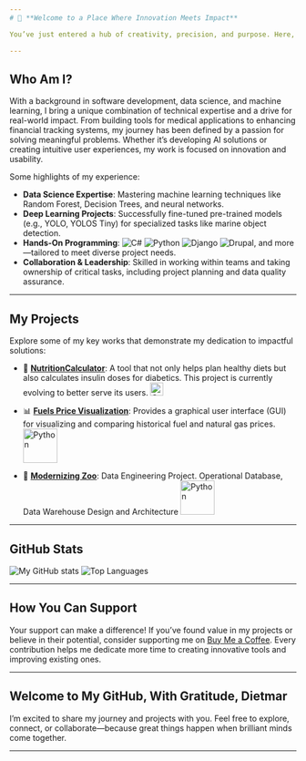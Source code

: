 ```yaml
---
# 🌟 **Welcome to a Place Where Innovation Meets Impact**

You’ve just entered a hub of creativity, precision, and purpose. Here, technology isn’t just code—it’s a tool for making lives better, simpler, and more efficient. If you’re searching for cutting-edge projects, data-driven insights, and a developer who’s equally passionate about growth and excellence, you’ve found the right place.

---
```


## **Who Am I?**

With a background in software development, data science, and machine learning, I bring a unique combination of technical expertise and a drive for real-world impact. From building tools for medical applications to enhancing financial tracking systems, my journey has been defined by a passion for solving meaningful problems. Whether it’s developing AI solutions or creating intuitive user experiences, my work is focused on innovation and usability.

Some highlights of my experience:
- **Data Science Expertise**: Mastering machine learning techniques like Random Forest, Decision Trees, and neural networks.
- **Deep Learning Projects**: Successfully fine-tuned pre-trained models (e.g., YOLO, YOLOS Tiny) for specialized tasks like marine object detection.
- **Hands-On Programming**: ![C#](https://img.shields.io/badge/c%23-%23239120.svg?style=for-the-badge&logo=csharp&logoColor=white) ![Python](https://img.shields.io/badge/python-3670A0?style=for-the-badge&logo=python&logoColor=ffdd54) ![Django](https://img.shields.io/badge/django-%23092E20.svg?style=for-the-badge&logo=django&logoColor=white) ![Drupal](https://img.shields.io/badge/drupal-%230678BE.svg?style=for-the-badge&logo=drupal&logoColor=white), and more—tailored to meet diverse project needs.
- **Collaboration & Leadership**: Skilled in working within teams and taking ownership of critical tasks, including project planning and data quality assurance.

---

## **My Projects**

Explore some of my key works that demonstrate my dedication to impactful solutions:
- 🥗 **[NutritionCalculator](https://github.com/whellcome/NutritionCalculator)**: A tool that not only helps plan healthy diets but also calculates insulin doses for diabetics. This project is currently evolving to better serve its users. <img src="https://img.shields.io/badge/c%23-%23239120.svg?style=for-the-badge&logo=csharp&logoColor=white" alt="C#" width="23">

- 📊 **[Fuels Price Visualization](https://github.com/whellcome/all_fuels_viz)**: Provides a graphical user interface (GUI) for visualizing and comparing historical fuel and natural gas prices. <img src="https://img.shields.io/badge/python-3670A0?style=for-the-badge&logo=python&logoColor=ffdd54" alt="Python" width="60">

- 🌷 **[Modernizing Zoo](https://github.com/whellcome/CityZoo)**: Data Engineering Project. Operational Database, Data Warehouse Design and Architecture <img src="https://img.shields.io/badge/python-3670A0?style=for-the-badge&logo=python&logoColor=ffdd54" alt="Python" width="60">
<!-- This is hidden: - 🚤 **[Marine Object Detection](https://github.com/username/MarineDetection)**: A deep learning project that leverages YOLO models to support rescue operations at sea. -->

---

## **GitHub Stats**

![My GitHub stats](http://github-profile-summary-cards.vercel.app/api/cards/stats?username=whellcome&theme=tokyonight) ![Top Languages](https://github-readme-stats.vercel.app/api/top-langs/?username=whellcome&theme=tokyonight&custom_title=Languages%20I%20use) 

---

## **How You Can Support**

Your support can make a difference! If you’ve found value in my projects or believe in their potential, consider supporting me on [Buy Me a Coffee](https://www.buymeacoffee.com/whellcome). Every contribution helps me dedicate more time to creating innovative tools and improving existing ones.

---

## **Welcome to My GitHub, With Gratitude, Dietmar**

I’m excited to share my journey and projects with you. Feel free to explore, connect, or collaborate—because great things happen when brilliant minds come together.

---


<!--
**whellcome/whellcome** is a ✨ _special_ ✨ repository because its `README.md` (this file) appears on your GitHub profile.

Here are some ideas to get you started:

- 🔭 I’m currently working on ...
- 🌱 I’m currently learning ...
- 👯 I’m looking to collaborate on ...
- 🤔 I’m looking for help with ...
- 💬 Ask me about ...
- 📫 How to reach me: ...
- 😄 Pronouns: ...
- ⚡ Fun fact: ...
-->
